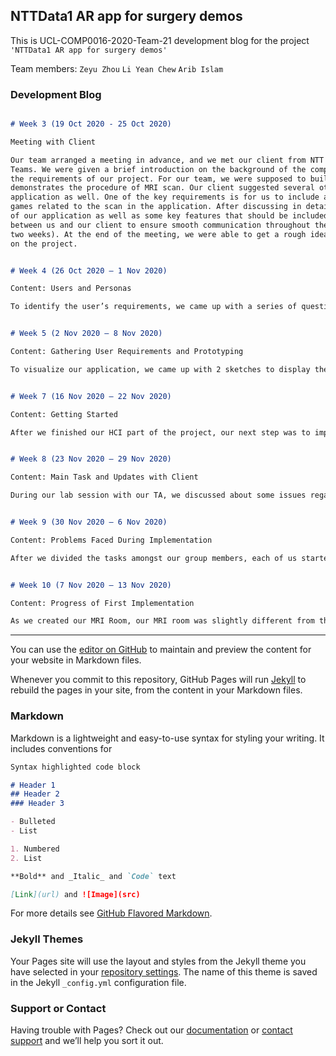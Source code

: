 ## NTTData1 AR app for surgery demos

This is UCL-COMP0016-2020-Team-21 development blog for the project `'NTTData1 AR app for surgery demos'`

Team members: `Zeyu Zhou` `Li Yean Chew` `Arib Islam`

### Development Blog
```markdown

# Week 3 (19 Oct 2020 - 25 Oct 2020)

Meeting with Client 

Our team arranged a meeting in advance, and we met our client from NTT Data on Thursday (22 Oct 2020) using Microsoft
Teams. We were given a brief introduction on the background of the company and we had a chat with our client to understand
the requirements of our project. For our team, we were supposed to build an Augmented Reality (AR) application which
demonstrates the procedure of MRI scan. Our client suggested several other surgical procedures to be included in the
application as well. One of the key requirements is for us to include an MRI scanning machine and some educational
games related to the scan in the application. After discussing in detailed, we were able to identify the main users
of our application as well as some key features that should be included in our application. We also created a channel
between us and our client to ensure smooth communication throughout the project (which includes meeting the client every
two weeks). At the end of the meeting, we were able to get a rough idea of our application and were ready to get started
on the project. 

```

```markdown

# Week 4 (26 Oct 2020 – 1 Nov 2020)  

Content: Users and Personas 

To identify the user’s requirements, we came up with a series of questions. We decided to use a questionnaire with open questions for our pseudo users. This approach allows the users to express their thoughts and make suggestions from their perspective. After identifying the key users of our application, we came up with some personas to represent these users. We created 2 personas, an adult user who is about to go for an MRI scan and the other persona is a child user who is either about to go for an MRI scan, or waiting for his/her parent(s) who is undergoing an MRI scan. The child user can use this app while waiting for the scan to finish, whereas for the adult user, the user uses the app to understand the procedure of the scan and some precautions to take before the scan. We analyzed the behaviors of these users and used a Likert Scale to represent these data. We also listed the motivations and pain points of these users as this information will be used as a reference to decide our overall design of our application and improvise our application. 

```


```markdown

# Week 5 (2 Nov 2020 – 8 Nov 2020) 

Content: Gathering User Requirements and Prototyping 

To visualize our application, we came up with 2 sketches to display the different layouts of our application. After some discussion, we decided that our sketch 2 has a simpler and clearer UI, so we created a prototype using Figma based on our second sketch. We presented our prototype to our client and we received some feedback. We decided to create another prototype which was more AR based (as compared to our previous prototype) using the suggestions given as well as from some online resources. After completing the prototype, we presented our latest prototype to our users and received additional feedback from them. Within our group, we also carried out a heuristic evaluation to improve our prototype. Combining the feedback from users and the result of our evaluation, we improved our second prototype by iterating the process and accomplished our final prototype before moving on to the process of implementation. 

```

```markdown

# Week 7 (16 Nov 2020 – 22 Nov 2020) 

Content: Getting Started 

After we finished our HCI part of the project, our next step was to implement our application using Unity as suggested by our client. As all our members do not have any prior experience with Unity, we had to follow online tutorials in order to get started. Other than that, we also followed some C# tutorials as the programming language used in Unity is C#. For this week, our main goal was to finish the tutorials as well as go through the resources given by our TA to familiarize ourselves with Unity and the C# programming language.  

```

```markdown

# Week 8 (23 Nov 2020 – 29 Nov 2020) 

Content: Main Task and Updates with Client 

During our lab session with our TA, we discussed about some issues regarding Unity as both of our members had some problems with our Unity license. Our TA provided extra resources to us as some of our members were having a hard time to implement the application in Unity. On Thursday, we met up with our client to update our progress as well to clarify some confusions regarding the project. Our client provided an example to help us to understand the application that we were supposed to implement. After the meeting, we came up with a MoSCoW list to order our tasks according to their priority. For this week, our aim is to create a basic application with an MRI machine and a practitioner before we implement the other parts of our application.  

```

```markdown

# Week 9 (30 Nov 2020 – 6 Nov 2020) 

Content: Problems Faced During Implementation 

After we divided the tasks amongst our group members, each of us started to work on our individual task. We created a project and used Unity Collab to work together. We managed to find the model for the MRI machine but not the practitioner as the model for the practitioner was not free. As a result, we decided to turn to our client for help. We left a message for our client in Microsoft Teams and he promised to help us to find the model for the practitioner.  

```

```markdown

# Week 10 (7 Nov 2020 – 13 Nov 2020) 

Content: Progress of First Implementation 

As we created our MRI Room, our MRI room was slightly different from the example given by our client. Another problem faced by our member was a build problem in Unity. Our team member arranged a separate meeting with the TA to discuss on how to solve this issue. Other than that, our client has not gotten back to us about the practitioner, so we planned to discuss about this issue with him during our scheduled meeting on Thursday. Unfortunately, our client was having a leave on Thursday, and he requested to postpone the meeting to next week, so we were not able to meet up with him this week. Thus, we rescheduled the meeting and sent an email to follow up on our practitioner model.  

```

---------------------------------------------------------------------------------------------------------------------------------------------------------------------------------

You can use the [editor on GitHub](https://github.com/UCL-COMP0016-2020-Team-21/UCL-COMP0016-2020-Team-21.github.io/edit/main/index.md) to maintain and preview the content for your website in Markdown files.

Whenever you commit to this repository, GitHub Pages will run [Jekyll](https://jekyllrb.com/) to rebuild the pages in your site, from the content in your Markdown files.

### Markdown

Markdown is a lightweight and easy-to-use syntax for styling your writing. It includes conventions for

```markdown
Syntax highlighted code block

# Header 1
## Header 2
### Header 3

- Bulleted
- List

1. Numbered
2. List

**Bold** and _Italic_ and `Code` text

[Link](url) and ![Image](src)
```

For more details see [GitHub Flavored Markdown](https://guides.github.com/features/mastering-markdown/).

### Jekyll Themes

Your Pages site will use the layout and styles from the Jekyll theme you have selected in your [repository settings](https://github.com/UCL-COMP0016-2020-Team-21/UCL-COMP0016-2020-Team-21.github.io/settings). The name of this theme is saved in the Jekyll `_config.yml` configuration file.

### Support or Contact

Having trouble with Pages? Check out our [documentation](https://docs.github.com/categories/github-pages-basics/) or [contact support](https://github.com/contact) and we’ll help you sort it out.
